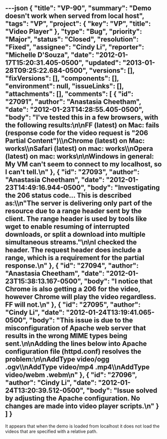---json
{
  "title": "VP-90",
  "summary": "Demo doesn't work when served from local host",
  "tags": "VP",
  "project": {
    "key": "VP",
    "title": "Video Player"
  },
  "type": "Bug",
  "priority": "Major",
  "status": "Closed",
  "resolution": "Fixed",
  "assignee": "Cindy Li",
  "reporter": "Michelle D'Souza",
  "date": "2012-01-17T15:20:31.405-0500",
  "updated": "2013-01-28T09:25:22.684-0500",
  "versions": [],
  "fixVersions": [],
  "components": [],
  "environment": null,
  "issueLinks": [],
  "attachments": [],
  "comments": [
    {
      "id": "27091",
      "author": "Anastasia Cheetham",
      "date": "2012-01-23T14:28:55.405-0500",
      "body": "I've tested this in a few browsers, with the following results:\n\nFF (latest) on Mac: fails  (response code for the video request is \"206 Partial Content\")\\\nChrome (latest) on Mac: works\\\nSafari (latest) on mac: works\\\nOpera (latest) on mac: works\n\nWindows in general: My VM can't seem to connect to my localhost, so I can't tell.\n"
    },
    {
      "id": "27093",
      "author": "Anastasia Cheetham",
      "date": "2012-01-23T14:49:16.944-0500",
      "body": "Investigating the 206 status code... This is described as:\\\n\"The server is delivering only part of the resource due to a range header sent by the client. The range header is used by tools like wget to enable resuming of interrupted downloads, or split a download into multiple simultaneous streams.\"\n\nI checked the header. The request header does include a range, which is a requirement for the partial response.\n"
    },
    {
      "id": "27094",
      "author": "Anastasia Cheetham",
      "date": "2012-01-23T15:38:13.167-0500",
      "body": "I notice that Chrome is **also** getting a 206 for the video, however Chrome will play the video regardless. FF will not.\n"
    },
    {
      "id": "27095",
      "author": "Cindy Li",
      "date": "2012-01-24T13:19:41.065-0500",
      "body": "This issue is due to the misconfiguration of Apache web server that results in the wrong MIME types being sent.\n\nAdding the lines below into Apache configuration file (httpd.conf) resolves the problem:\n\nAddType video/ogg .ogv\\\nAddType video/mp4 .mp4\\\nAddType video/webm .webm\n"
    },
    {
      "id": "27096",
      "author": "Cindy Li",
      "date": "2012-01-24T13:20:39.512-0500",
      "body": "Issue solved by adjusting the Apache configuration. No changes are made into video player scripts.\n"
    }
  ]
}
---
It appears that when the demo is loaded from localhost it does not load the videos that are specified with a relative path.&#x20;

        
